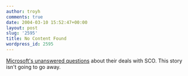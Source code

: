 ```yaml
---
author: troyh
comments: true
date: 2004-03-10 15:52:47+00:00
layout: post
slug: '2595'
title: No Content Found
wordpress_id: 2595
---
```


[Microsoft's unanswered questions](http://www.informationweek.com/story/showArticle.jhtml?articleID=18311295) about their deals with SCO. This story isn't going to go away.
